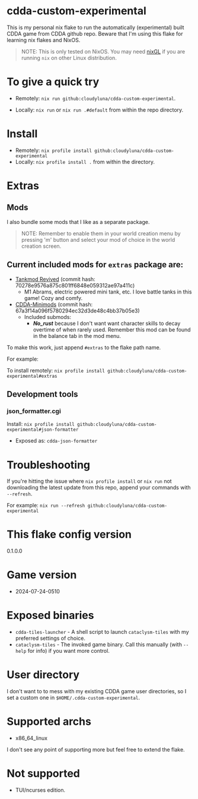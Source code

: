 # cdda-custom-experimental

This is my personal nix flake to run the automatically (experimental) built CDDA game from CDDA github repo. 
Beware that I'm using this flake for learning nix flakes and NixOS.

> NOTE: This is only tested on NixOS. You may need [nixGL](https://github.com/nix-community/nixGL) if
you are running `nix` on other Linux distribution.

# To give a quick try

- Remotely: `nix run github:cloudyluna/cdda-custom-experimental`.

- Locally: `nix run` or `nix run .#default` from within the repo directory.

# Install

- Remotely: `nix profile install github:cloudyluna/cdda-custom-experimental`
- Locally:  `nix profile install .` from within the directory.

# Extras

## Mods
I also bundle some mods that I like as a separate package.

> NOTE: Remember to enable them in your world creation menu by pressing 'm' button and select your mod of choice
in the world creation screen.

## Current included mods for `extras` package are:
- [Tankmod Revived](https://github.com/chaosvolt/cdda-tankmod-revived-mod) (commit hash: 70278e9576a875c801ff6848e059312ae97a411c)
  - M1 Abrams, electric powered mini tank, etc. I love battle tanks in this game! Cozy and comfy.
- [CDDA-Minimods](https://github.com/John-Candlebury/CDDA-Minimods/) (commit hash: 67a3f14a096f5780294ec32d3de48c4bb37b05e3)
  - Included submods:
    - ***No_rust*** because I don't want want character skills to decay overtime of when rarely used. Remember
    this mod can be found in the balance tab in the mod menu.

To make this work, just append `#extras` to the flake path name.

For example:

To install remotely: `nix profile install github:cloudyluna/cdda-custom-experimental#extras`


## Development tools

### json_formatter.cgi

Install: `nix profile install github:cloudyluna/cdda-custom-experimental#json-formatter`


- Exposed as: `cdda-json-formatter`

# Troubleshooting

If you're hitting the issue where `nix profile install` or `nix run` not downloading the latest update from this repo, append
your commands with `--refresh`.

For example: `nix run --refresh github:cloudyluna/cdda-custom-experimental`

# This flake config version

0.1.0.0

# Game version

- 2024-07-24-0510

# Exposed binaries

- `cdda-tiles-launcher` - A shell script to launch `cataclysm-tiles` with my preferred settings of choice.
- `cataclysm-tiles` - The invoked game binary. Call this manually (with `--help` for info) if you want more control.

# User directory

I don't want to to mess with my existing CDDA game user directories, so I set a custom one in `$HOME/.cdda-custom-experimental`.

# Supported archs

- x86_64_linux

I don't see any point of supporting more but feel free to extend the flake.

# Not supported
- TUI/ncurses edition.
